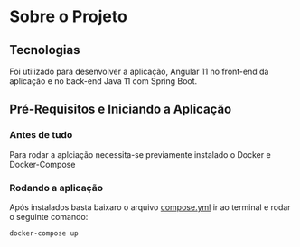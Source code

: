 # Sobre o Projeto

## Tecnologias
Foi utilizado para desenvolver a aplicação, Angular 11 no front-end da aplicação e no back-end Java 11 com Spring Boot.

## Pré-Requisitos e Iniciando a Aplicação
### Antes de tudo
Para rodar a aplciação necessita-se previamente instalado o Docker e Docker-Compose
### Rodando a aplicação
Após instalados basta baixaro o arquivo [compose.yml](https://raw.githubusercontent.com/Erivelto47/cadastro-usuario-angular-spring/master/docker-compose.yml) ir ao terminal e rodar o seguinte comando:

`docker-compose up`
